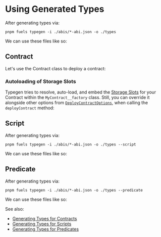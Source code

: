 <!-- TODO: Replace plan-text by code-snippets -->

# Using Generated Types

After generating types via:

```console
pnpm fuels typegen -i ./abis/*-abi.json -o ./types
```

We can use these files like so:

<!-- <<< ../../demo-typegen/src/demo.test.ts#typegen-demo-contract-factory-connect{ts:line-numbers} -->

## Contract

Let's use the Contract class to deploy a contract:

<!-- <<< ../../demo-typegen/src/demo.test.ts#typegen-demo-contract-factory-deploy{ts:line-numbers} -->

### Autoloading of Storage Slots

Typegen tries to resolve, auto-load, and embed the [Storage Slots](../contracts/storage-slots.md) for your Contract within the `MyContract__factory` class. Still, you can override it alongside other options from [`DeployContractOptions`](https://github.com/FuelLabs/fuels-ts/blob/a64b67b9fb2d7f764ab9151a21d2266bf2df3643/packages/contract/src/contract-factory.ts#L19-L24), when calling the `deployContract` method:

<!-- <<< ../../demo-typegen/src/demo.test.ts#typegen-demo-contract-storage-slots{ts:line-numbers} -->

## Script

After generating types via:

```console
pnpm fuels typegen -i ./abis/*-abi.json -o ./types --script
```

We can use these files like so:

<!-- <<< ../../demo-typegen/src/demo.test.ts#typegen-demo-script{ts:line-numbers} -->

## Predicate

After generating types via:

```console
pnpm fuels typegen -i ./abis/*-abi.json -o ./types --predicate
```

We can use these files like so:

<!-- <<< ../../demo-typegen/src/demo.test.ts#typegen-demo-predicate{ts:line-numbers} -->

See also:

- [Generating Types for Contracts](./generating-types.md#generating-types-for-contracts)
- [Generating Types for Scripts](./generating-types.md#generating-types-for-scripts)
- [Generating Types for Predicates](./generating-types.md#generating-types-for-predicates)
